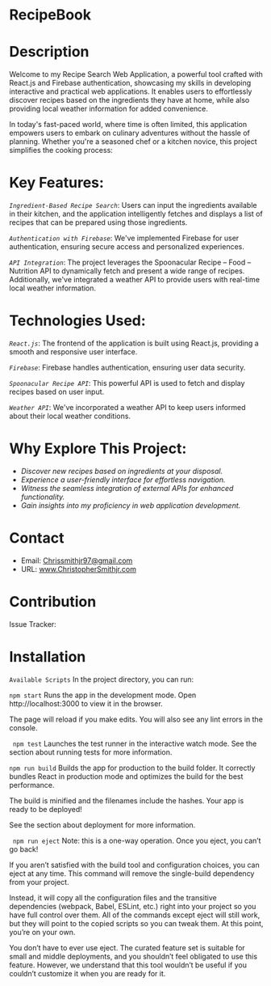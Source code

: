 # RecipeBook

# Description 
Welcome to my Recipe Search Web Application, a powerful tool crafted with React.js and Firebase authentication, showcasing my skills in developing interactive and practical web applications. It enables users to effortlessly discover recipes based on the ingredients they have at home, while also providing local weather information for added convenience.

In today's fast-paced world, where time is often limited, this application empowers users to embark on culinary adventures without the hassle of planning. Whether you're a seasoned chef or a kitchen novice, this project simplifies the cooking process:
# Key Features:

*`Ingredient-Based Recipe Search`*: Users can input the ingredients available in their kitchen, and the application intelligently fetches and displays a list of recipes that can be prepared using those ingredients.

*`Authentication with Firebase`*: We've implemented Firebase for user authentication, ensuring secure access and personalized experiences.

*`API Integration`*: The project leverages the Spoonacular Recipe – Food – Nutrition API to dynamically fetch and present a wide range of recipes. Additionally, we've integrated a weather API to provide users with real-time local weather information.

# Technologies Used:

*`React.js`*: The frontend of the application is built using React.js, providing a smooth and responsive user interface.

*`Firebase`*: Firebase handles authentication, ensuring user data security.

*`Spoonacular Recipe API`*: This powerful API is used to fetch and display recipes based on user input.

*`Weather API`*: We've incorporated a weather API to keep users informed about their local weather conditions.

# Why Explore This Project:

* *Discover new recipes based on ingredients at your disposal.*
* *Experience a user-friendly interface for effortless navigation.*
* *Witness the seamless integration of external APIs for enhanced functionality.*
* *Gain insights into my proficiency in web application development.*

# Contact
* Email: Chrissmithjr97@gmail.com
* URL: www.ChristopherSmithjr.com

# Contribution
Issue Tracker: 

# Installation
 ``` Available Scripts ```
In the project directory, you can run:

```npm start```
Runs the app in the development mode.
Open http://localhost:3000 to view it in the browser.

The page will reload if you make edits.
You will also see any lint errors in the console.

``` npm test```
Launches the test runner in the interactive watch mode.
See the section about running tests for more information.

```npm run build```
Builds the app for production to the build folder.
It correctly bundles React in production mode and optimizes the build for the best performance.

The build is minified and the filenames include the hashes.
Your app is ready to be deployed!

See the section about deployment for more information.

``` npm run eject```
Note: this is a one-way operation. Once you eject, you can’t go back!

If you aren’t satisfied with the build tool and configuration choices, you can eject at any time. This command will remove the single-build dependency from your project.

Instead, it will copy all the configuration files and the transitive dependencies (webpack, Babel, ESLint, etc.) right into your project so you have full control over them. All of the commands except eject will still work, but they will point to the copied scripts so you can tweak them. At this point, you’re on your own.

You don’t have to ever use eject. The curated feature set is suitable for small and middle deployments, and you shouldn’t feel obligated to use this feature. However, we understand that this tool wouldn’t be useful if you couldn’t customize it when you are ready for it.
